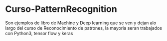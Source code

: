 # Curso-PatternRecognition
Son ejemplos de libro de Machine y Deep learning que se ven y dejan alo largo del curso de Reconocimiento de patrones, la mayoria seran trabajados con Python3, tensor flow y keras
